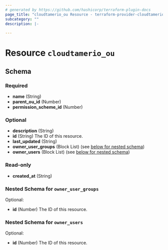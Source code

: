 ```yaml
---
# generated by https://github.com/hashicorp/terraform-plugin-docs
page_title: "cloudtamerio_ou Resource - terraform-provider-cloudtamerio"
subcategory: ""
description: |-
  
---
```


# Resource `cloudtamerio_ou`





<!-- schema generated by tfplugindocs -->
## Schema

### Required

- **name** (String)
- **parent_ou_id** (Number)
- **permission_scheme_id** (Number)

### Optional

- **description** (String)
- **id** (String) The ID of this resource.
- **last_updated** (String)
- **owner_user_groups** (Block List) (see [below for nested schema](#nestedblock--owner_user_groups))
- **owner_users** (Block List) (see [below for nested schema](#nestedblock--owner_users))

### Read-only

- **created_at** (String)

<a id="nestedblock--owner_user_groups"></a>
### Nested Schema for `owner_user_groups`

Optional:

- **id** (Number) The ID of this resource.


<a id="nestedblock--owner_users"></a>
### Nested Schema for `owner_users`

Optional:

- **id** (Number) The ID of this resource.


